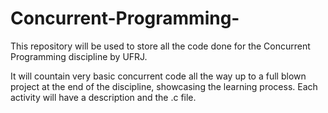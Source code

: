 # Concurrent-Programming-
This repository will be used to store all the code done for the Concurrent Programming discipline by UFRJ.

It will countain very basic concurrent code all the way up to a full blown project at the end of the discipline, showcasing the learning process. Each activity will have a description and the .c file.
